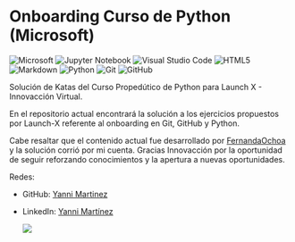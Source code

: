 # Onboarding Curso de Python (Microsoft)

![Microsoft](https://img.shields.io/badge/Microsoft-0078D4?style=for-the-badge&logo=microsoft&logoColor=white)
![Jupyter Notebook](https://img.shields.io/badge/jupyter-%23FA0F00.svg?style=for-the-badge&logo=jupyter&logoColor=white)
![Visual Studio Code](https://img.shields.io/badge/Visual%20Studio%20Code-0078d7.svg?style=for-the-badge&logo=visual-studio-code&logoColor=white)
![HTML5](https://img.shields.io/badge/html5-%23E34F26.svg?style=for-the-badge&logo=html5&logoColor=white)
![Markdown](https://img.shields.io/badge/markdown-%23000000.svg?style=for-the-badge&logo=markdown&logoColor=white)
![Python](https://img.shields.io/badge/python-3670A0?style=for-the-badge&logo=python&logoColor=ffdd54)
![Git](https://img.shields.io/badge/git-%23F05033.svg?style=for-the-badge&logo=git&logoColor=white)
![GitHub](https://img.shields.io/badge/github-%23121011.svg?style=for-the-badge&logo=github&logoColor=white)


Solución de Katas del Curso Propedútico de Python para Launch X - Innovacción Virtual.

En el repositorio actual encontrará la solución a los ejercicios propuestos por Launch-X referente al onboarding en Git, GitHub y Python.

Cabe resaltar que el contenido actual fue desarrollado por [FernandaOchoa](https://github.com/FernandaOchoa) y la solución corrió por mi cuenta. 
Gracias Innovacción por la oportunidad de seguir reforzando conocimientos y la apertura a nuevas oportunidades.

Redes:
* GitHub: [Yanni Martinez](https://github.com/YanniMartinez) 
* LinkedIn: [Yanni Martínez](https://www.linkedin.com/in/yanni-martinez-martinez/)


    <div><img src="https://encrypted-tbn0.gstatic.com/images?q=tbn:ANd9GcQuDzVY0e05kVHDqfh6mkZTfiJYiBSrxFHong&usqp=CAU" /></div>